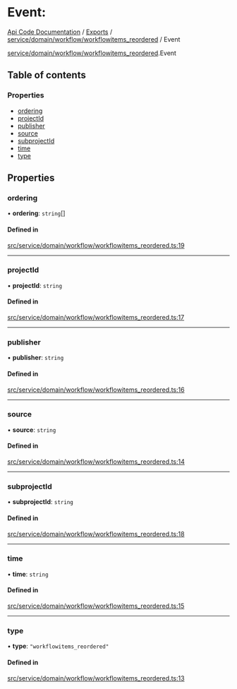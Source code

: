 # Event: 
 
[Api Code Documentation](../README.md) / [Exports](../modules.md) / [service/domain/workflow/workflowitems\_reordered](../modules/service_domain_workflow_workflowitems_reordered.md) / Event

[service/domain/workflow/workflowitems_reordered](../modules/service_domain_workflow_workflowitems_reordered.md).Event

## Table of contents

### Properties

- [ordering](service_domain_workflow_workflowitems_reordered.Event.md#ordering)
- [projectId](service_domain_workflow_workflowitems_reordered.Event.md#projectid)
- [publisher](service_domain_workflow_workflowitems_reordered.Event.md#publisher)
- [source](service_domain_workflow_workflowitems_reordered.Event.md#source)
- [subprojectId](service_domain_workflow_workflowitems_reordered.Event.md#subprojectid)
- [time](service_domain_workflow_workflowitems_reordered.Event.md#time)
- [type](service_domain_workflow_workflowitems_reordered.Event.md#type)

## Properties

### ordering

• **ordering**: `string`[]

#### Defined in

[src/service/domain/workflow/workflowitems_reordered.ts:19](https://github.com/openkfw/TruBudget/blob/95e6f8a/api/src/service/domain/workflow/workflowitems_reordered.ts#L19)

___

### projectId

• **projectId**: `string`

#### Defined in

[src/service/domain/workflow/workflowitems_reordered.ts:17](https://github.com/openkfw/TruBudget/blob/95e6f8a/api/src/service/domain/workflow/workflowitems_reordered.ts#L17)

___

### publisher

• **publisher**: `string`

#### Defined in

[src/service/domain/workflow/workflowitems_reordered.ts:16](https://github.com/openkfw/TruBudget/blob/95e6f8a/api/src/service/domain/workflow/workflowitems_reordered.ts#L16)

___

### source

• **source**: `string`

#### Defined in

[src/service/domain/workflow/workflowitems_reordered.ts:14](https://github.com/openkfw/TruBudget/blob/95e6f8a/api/src/service/domain/workflow/workflowitems_reordered.ts#L14)

___

### subprojectId

• **subprojectId**: `string`

#### Defined in

[src/service/domain/workflow/workflowitems_reordered.ts:18](https://github.com/openkfw/TruBudget/blob/95e6f8a/api/src/service/domain/workflow/workflowitems_reordered.ts#L18)

___

### time

• **time**: `string`

#### Defined in

[src/service/domain/workflow/workflowitems_reordered.ts:15](https://github.com/openkfw/TruBudget/blob/95e6f8a/api/src/service/domain/workflow/workflowitems_reordered.ts#L15)

___

### type

• **type**: ``"workflowitems_reordered"``

#### Defined in

[src/service/domain/workflow/workflowitems_reordered.ts:13](https://github.com/openkfw/TruBudget/blob/95e6f8a/api/src/service/domain/workflow/workflowitems_reordered.ts#L13)
